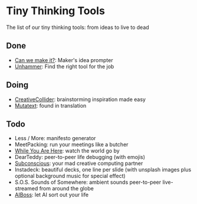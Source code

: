 # Tiny Thinking Tools
The list of our tiny thinking tools: from ideas to live to dead

## Done

* [Can we make it?](http://canwemake.it): Maker's idea prompter
* [Unhammer](http://unhammer.co): Find the right tool for the job

## Doing

* [CreativeCollider](https://github.com/tinythinkingtools/creativecollider): brainstorming inspiration made easy
* [Mutatext](https://github.com/tinythinkingtools/mutatext-cli): found in translation

## Todo

* Less / More: manifesto generator
* MeetPacking: run your meetings like a butcher
* [While You Are Here](http://ideabank.io/george-strakhov/while-you-are-here): watch the world go by
* DearTeddy: peer-to-peer life debugging (with emojis)
* [Subconscious](https://github.com/GeorgeStrakhov/subconscious): your mad creative computing partner
* Instadeck: beautiful decks, one line per slide (with unsplash images plus optional background music for special effect)
* S.O.S. Sounds of Somewhere: ambient sounds peer-to-peer live-streamed from around the globe
* [AIBoss](http://ideabank.io/george-strakhov/aiboss): let AI sort out your life
